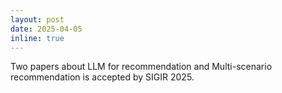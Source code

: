 ```yaml
---
layout: post
date: 2025-04-05
inline: true
---
```


Two papers about LLM for recommendation and Multi-scenario recommendation is accepted by SIGIR 2025.
